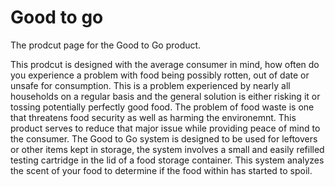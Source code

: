 # Good to go
 The prodcut page for the Good to Go product.
 
 This prodcut is designed with the average consumer in mind, how often do you experience a problem with food being possibly rotten, out of date or unsafe for     consumption. This is a problem experienced by nearly all households on a regular basis and the general solution is either risking it or tossing potentially perfectly good food. The problem of food waste is one that threatens food security as well as harming the environemnt. This product serves to reduce that major issue while providing peace of mind to the consumer. The Good to Go system is designed to be used for leftovers or other items kept in storage, the system involves a small and easily refilled testing cartridge in the lid of a food storage container. This system analyzes the scent of your food to determine if the food within has started to spoil. 
